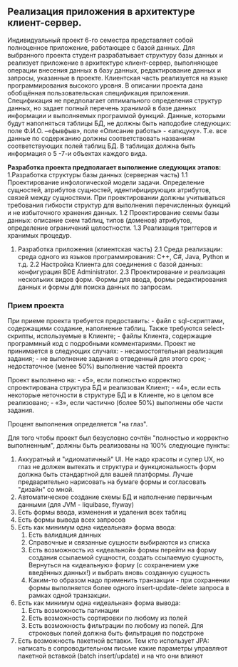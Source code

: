 ## Реализация приложения в архитектуре клиент-сервер.

Индивидуальный проект 6-го  семестра представляет собой полноценное приложение, работающее с базой данных.
Для выбранного проекта студент разрабатывает структуру базы данных и реализует приложение в архитектуре клиент-сервер,
выполняющее операции внесения данных в базу данных, редактирование данных и запросы, указанные в проекте.
Клиентская часть реализуется на языке программирования высокого уровня.
В описании проекта дана обобщённая пользовательская спецификация приложения.
Спецификация не предполагает оптимального определения структур данных,
но задает полный перечень хранимой в базе данных информации и выполняемых программой функций.
Данные, которыми будут наполняться таблицы БД, не должны быть наподобие следующих: поле Ф.И.О. –«фывфыв», поле «Описание работы»  - «апкцуку».
Т.е. все данные по содержанию должны соответствовать названиям соответствующих полей таблиц БД. 
В таблицах должна быть информация о 5 -7-и объектах каждого вида.

**Разработка проекта предполагает выполнение следующих этапов:**
1.Разработка структуры базы данных (серверная часть)
        1.1 Проектирование инфологической модели задачи. Определение сущностей, атрибутов сущностей, идентифицирующих атрибутов, связей между сущностями. При проектировании должны учитываться требования гибкости структур для выполнения перечисленных функций и не избыточного хранения данных.
        1.2 Проектирование схемы базы данных: описание схем таблиц, типов (доменов) атрибутов, определение ограничений целостности.
        1.3 Реализация триггеров и хранимых процедур.
1. Разработка приложения (клиентская часть) 
        2.1 Среда реализации: среда одного из языков программирования: C++,  C#, Java, Python и т.д.
        2.2 Настройка Клиента для соединения с базой данных: конфигурация BDE Administrator.
        2.3 Проектирование и реализация нескольких видов форм. 
    Формы для ввода, формы редактирования данных и формы для поиска данных по запросам.

### Прием проекта
При приеме проекта требуется предоставить:
    - файл с sql-скриптами, содержащими создание, наполнение таблиц. 
Также требуются select-скрипты, используемые в Клиенте;
    - файлы Клиента, содержащие программный код с подробными комментариями.
Проект не принимается в следующих случаях:
    - несамостоятельная реализация задания;
    - не выполнение задания в отведенный для этого срок;
    - недостаточное (менее 50%) выполнение частей проекта

Проект выполнено на:
    - «5», если полностью корректно спроектирована структура БД и реализован Клиент;
    - «4», если есть некоторые неточности в структуре БД и в Клиенте, но в целом все реализовано;
    - «3», если частично (более 50%)  выполнены обе части задания.

Процент выполнения определяется "на глаз".

Для того чтобы проект был безусловно сочтён "полностью и корректно выполненным", должны быть реализованы на 100% следующие пункты:
1. Аккуратный и "идиоматичный" UI. Не надо красоты и супер UX, но глаз не должен вытекать и структура и функциональность форм должна быть стандартной для вашей платформы. Лучше предварительно нарисовать на бумаге формы и согласовать "дизайн" со мной.
1. Автоматическое создание схемы БД и наполнение первичным данными (для JVM - liquibase, flyway)
1. Есть формы ввода, изменения и удаления всех таблиц
1. Есть формы вывода всех запросов
1. Есть как минимум одна «идеальная» форма ввода:
    1. Есть валидация данных
    1. Справочные и связанные сущности выбираются из списка
    1. Есть возможность из «идеальной» формы перейти на форму создания ссылаемой сущности, создать ссылаемую сущность, Вернуться на «идеальную» форму (с сохранением уже введённых данных!) и выбрать вновь созданную сущность
    1. Каким-то образом надо применить транзакции - при сохранении формы выполняется более одного insert-update-delete запроса в рамках одной транзакции.
1. Есть как минимум одна «идеальная» форма вывода:
    1. Есть возможность пагинации
    1. Есть возможность сортировки по любому из полей
    1. Есть возможность фильтрации по любому из полей. Для строковых полей должна быть фильтрация по подстроке
1. Есть возможность пакетной вставки. Тем кто использует JPA: написать в сопроводительном письме какие параметры управляют пакетной вставкой (batch insert/update) и на что они влияют